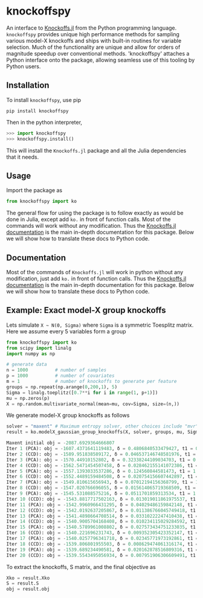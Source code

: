 # knockoffspy

An interface to [Knockoffs.jl](https://github.com/biona001/Knockoffs.jl) from the Python programming language. `knockoffspy` provides unique high performance methods for sampling various model-X knockoffs and ships with built-in routines for variable selection. Much of the functionality are unique and allow for orders of magnitude speedup over conventional methods. 'knockoffspy' attaches a Python interface onto the package, allowing seamless use of this tooling by Python users. 

## Installation

To install `knockoffspy`, use pip
```
pip install knockoffspy
```
Then in the python interpreter,
```python
>>> import knockoffspy
>>> knockoffspy.install()
```
This will install the `Knockoffs.jl` package and all the Julia dependencies that it needs. 

## Usage

Import the package as
```python
from knockoffspy import ko
```
The general flow for using the package is to follow exactly as would be done in Julia, except add `ko.` in front of function calls. Most of the commands will work without any modification. Thus the [Knockoffs.jl documentation](https://biona001.github.io/Knockoffs.jl/dev/) is the main in-depth documentation for this package. Below we will show how to translate these docs to Python code.

## Documentation

Most of the commands of `Knockoffs.jl` will work in python without any modification, just add `ko.` in front of function calls. Thus the [Knockoffs.jl documentation](https://biona001.github.io/Knockoffs.jl/dev/) is the main in-depth documentation for this package. Below we will show how to translate these docs to Python code.

## Example: Exact model-X group knockoffs

Lets simulate `X ~ N(0, Sigma)` where `Sigma` is a symmetric Toesplitz matrix. Here we assume every 5 variables form a group

```python
from knockoffspy import ko
from scipy import linalg
import numpy as np

# generate data
n = 1000          # number of samples
p = 1000          # number of covariates
m = 1             # number of knockoffs to generate per feature
groups = np.repeat(np.arange(0,200,1), 5)
Sigma = linalg.toeplitz([0.7**i for i in range(1, p+1)])
mu = np.zeros(p)
X = np.random.multivariate_normal(mean=mu, cov=Sigma, size=(n,))
```
We generate model-X group knockoffs as follows
```python
solver = "maxent" # Maximum entropy solver, other choices include "mvr", "sdp", "equi"
result = ko.modelX_gaussian_group_knockoffs(X, solver, groups, mu, Sigma, verbose=True)

Maxent initial obj = -2087.6929364666807
Iter 1 (PCA): obj = -1607.4371641119483, δ = 0.4806840533479427, t1 = 0.28, t2 = 0.46
Iter 2 (CCD): obj = -1589.951838589172, δ = 0.046537146748581976, t1 = 0.42, t2 = 1.28, t3 = 0.0
Iter 3 (PCA): obj = -1570.44910152802, δ = 0.32338244109034703, t1 = 0.67, t2 = 1.74
Iter 4 (CCD): obj = -1562.5471454507458, δ = 0.028462155141072386, t1 = 0.81, t2 = 2.56, t3 = 0.0
Iter 5 (PCA): obj = -1557.1393033537286, δ = 0.124560844581473, t1 = 1.04, t2 = 2.99
Iter 6 (CCD): obj = -1552.4489159484508, δ = 0.020754156607442897, t1 = 1.18, t2 = 3.81, t3 = 0.01
Iter 7 (PCA): obj = -1549.810615656943, δ = 0.07012194156368799, t1 = 1.43, t2 = 4.27
Iter 8 (CCD): obj = -1547.020766696055, δ = 0.015614065719368509, t1 = 1.56, t2 = 5.09, t3 = 0.01
Iter 9 (PCA): obj = -1545.531088575216, δ = 0.0511701859313534, t1 = 1.82, t2 = 5.58
Iter 10 (CCD): obj = -1543.8817717502163, δ = 0.013019011861975537, t1 = 1.95, t2 = 6.4, t3 = 0.01
Iter 11 (PCA): obj = -1542.9960966431295, δ = 0.04029486159842148, t1 = 2.23, t2 = 6.87
Iter 12 (CCD): obj = -1542.0192637205867, δ = 0.011386766045749418, t1 = 2.36, t2 = 7.69, t3 = 0.01
Iter 13 (PCA): obj = -1541.4898664708514, δ = 0.03310222247410438, t1 = 2.61, t2 = 8.17
Iter 14 (CCD): obj = -1540.9005704168408, δ = 0.010234115029284592, t1 = 2.74, t2 = 8.99, t3 = 0.01
Iter 15 (PCA): obj = -1540.5789961008802, δ = 0.027573434751233035, t1 = 3.5, t2 = 9.5
Iter 16 (CCD): obj = -1540.221696231743, δ = 0.009352305423352147, t1 = 3.62, t2 = 10.33, t3 = 0.01
Iter 17 (PCA): obj = -1540.0257796341718, δ = 0.02345771973192861, t1 = 4.15, t2 = 10.83
Iter 18 (CCD): obj = -1539.806801955503, δ = 0.008629474061316174, t1 = 4.28, t2 = 11.68, t3 = 0.02
Iter 19 (PCA): obj = -1539.689234490581, δ = 0.020162878516809316, t1 = 4.81, t2 = 12.21
Iter 20 (CCD): obj = -1539.5543495056934, δ = 0.007951906306609491, t1 = 4.93, t2 = 13.03, t3 = 0.02
```
To extract the knockoffs, S matrix, and the final objective as
```python
Xko = result.Xko
S = result.S
obj = result.obj
```